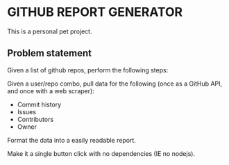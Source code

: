 GITHUB REPORT GENERATOR
========================

This is a personal pet project.

Problem statement
------------------

Given a list of github repos, perform the following steps:

Given a user/repo combo, pull data for the following (once as a GitHub API, and once with a web scraper):
 * Commit history
 * Issues
 * Contributors
 * Owner

Format the data into a easily readable report.

Make it a single button click with no dependencies (IE no nodejs).
